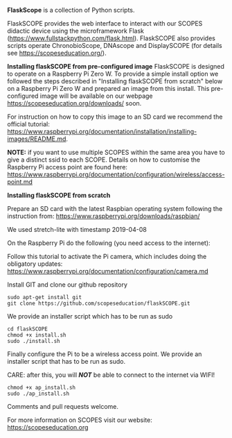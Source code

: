**FlaskScope** is a collection of Python scripts.

FlaskSCOPE provides the web interface to interact with our SCOPES didactic device using the microframework Flask (https://www.fullstackpython.com/flask.html).
FlaskSCOPE also provides scripts operate ChronobioScope, DNAscope and DisplaySCOPE (for details see https://scopeseducation.org/).

**Installing flaskSCOPE from pre-configured image**
FlaskSCOPE is designed to operate on a Raspberry Pi Zero W. To provide a simple install option we followed the steps described in "Installing flaskSCOPE from scratch" below on a Raspberry Pi Zero W and prepared an image from this install. This pre-configured image will be available on our webpage https://scopeseducation.org/downloads/ soon.

For instruction on how to copy this image to an SD card we recommend the official tutorial: https://www.raspberrypi.org/documentation/installation/installing-images/README.md.

**NOTE:** if you want to use multiple SCOPES within the same area you have to give a distinct ssid to each SCOPE. Details on how to customise the Raspberry Pi access point are found here: https://www.raspberrypi.org/documentation/configuration/wireless/access-point.md

**Installing flaskSCOPE from scratch**

Prepare an SD card with the latest Raspbian operating system following the instruction from: https://www.raspberrypi.org/downloads/raspbian/

We used stretch-lite with timestamp 2019-04-08

On the Raspberry Pi do the following (you need access to the internet):

Follow this tutorial to activate the Pi camera, which includes doing the obligatory updates:
https://www.raspberrypi.org/documentation/configuration/camera.md

Install GIT and clone our github repository

    sudo apt-get install git
    git clone https://github.com/scopeseducation/flaskSCOPE.git

We provide an installer script which has to be run as sudo

    cd flaskSCOPE
    chmod +x install.sh
    sudo ./install.sh

Finally configure the Pi to be a wireless access point.
We provide an installer script that has to be run as sudo.

CARE: after this, you will ***NOT*** be able to connect to the internet via WIFI!

    chmod +x ap_install.sh
    sudo ./ap_install.sh

Comments and pull requests welcome.

For more information on SCOPES visit our website:
https://scopeseducation.org
